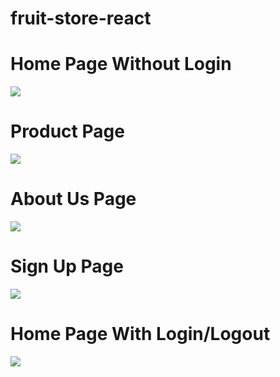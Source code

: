 # fruit-store-react
# Home Page Without Login
<picture>
  <img src="img/fhome.jpeg">
</picture>
<h1>Product Page </h1>
<picture>
  <img src="img/f1.jpeg">
</picture>

<h1>About Us Page</h1>
<picture>
  <img src="img/fabout.jpeg">
</picture>

<h1>Sign Up Page</h1>
<picture>
  <img src="img/fsignup.jpeg">
</picture>

<h1>Home Page With Login/Logout</h1>
<picture>
  <img src="img/fwithlogin.jpeg">
</picture>

